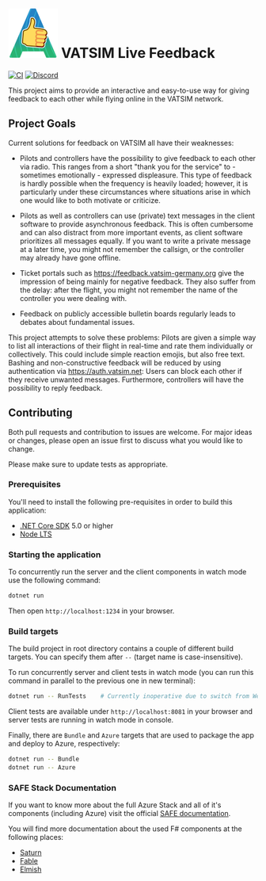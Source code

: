 # <img src="https://raw.githubusercontent.com/frankebersoll/vatsim-live-feedback/main/src/Client/public/FeedbackLogo.png" width="100" height="100"> VATSIM Live Feedback

[![CI](https://img.shields.io/github/workflow/status/frankebersoll/vatsim-live-feedback/CI?label=Build&logo=GitHub)](https://github.com/frankebersoll/vatsim-live-feedback/actions/workflows/main.yml)
[![Discord](https://img.shields.io/discord/875108247223271454?label=Discord&logo=Discord&logoColor=white)](https://discord.gg/UZDk7k5Rtr)

This project aims to provide an interactive and easy-to-use way for giving feedback to each other
while flying online in the VATSIM network.

## Project Goals

Current solutions for feedback on VATSIM all have their weaknesses:

- Pilots and controllers have the possibility to give feedback to each other via radio. This ranges
  from a short "thank you for the service" to - sometimes emotionally - expressed displeasure. This
  type of feedback is hardly possible when the frequency is heavily loaded; however, it is particularly
  under these circumstances where situations arise in which one would like to both motivate or criticize.

- Pilots as well as controllers can use (private) text messages in the client software to provide
  asynchronous feedback. This is often cumbersome and can also distract from more important events, as
  client software prioritizes all messages equally. If you want to write a private message at a later
  time, you might not remember the callsign, or the controller may already have gone offline.

- Ticket portals such as https://feedback.vatsim-germany.org give the impression of being mainly for
  negative feedback. They also suffer from the delay: after the flight, you might not remember the name
  of the controller you were dealing with.

- Feedback on publicly accessible bulletin boards regularly leads to debates about fundamental issues.

This project attempts to solve these problems: Pilots are given a simple way to list all interactions
of their flight in real-time and rate them individually or collectively. This could include simple reaction
emojis, but also free text. Bashing and non-constructive feedback will be reduced by using authentication
via https://auth.vatsim.net: Users can block each other if they receive unwanted messages. Furthermore,
controllers will have the possibility to reply feedback.

## Contributing

Both pull requests and contribution to issues are welcome. For major ideas or changes, please open an issue
first to discuss what you would like to change.

Please make sure to update tests as appropriate.

### Prerequisites

You'll need to install the following pre-requisites in order to build this application:

* [.NET Core SDK](https://www.microsoft.com/net/download) 5.0 or higher
* [Node LTS](https://nodejs.org/en/download/)

### Starting the application

To concurrently run the server and the client components in watch mode use the following command:

```bash
dotnet run
```

Then open `http://localhost:1234` in your browser.

### Build targets

The build project in root directory contains a couple of different build targets. You can specify them after `--` (target name is case-insensitive).

To run concurrently server and client tests in watch mode (you can run this command in parallel to the previous one in new terminal):

```bash
dotnet run -- RunTests    # Currently inoperative due to switch from Webpack to Parcel (PR welcome!)
```

Client tests are available under `http://localhost:8081` in your browser and server tests are running in watch mode in console.

Finally, there are `Bundle` and `Azure` targets that are used to package the app and deploy to Azure, respectively:

```bash
dotnet run -- Bundle
dotnet run -- Azure
```

### SAFE Stack Documentation

If you want to know more about the full Azure Stack and all of it's components (including Azure) visit the official [SAFE documentation](https://safe-stack.github.io/docs/).

You will find more documentation about the used F# components at the following places:

* [Saturn](https://saturnframework.org/)
* [Fable](https://fable.io/docs/)
* [Elmish](https://elmish.github.io/elmish/)
